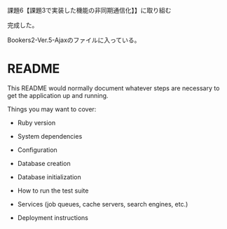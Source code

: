課題6【課題3で実装した機能の非同期通信化】】に取り組む

完成した。

Bookers2-Ver.5-Ajaxのファイルに入っている。

# README

This README would normally document whatever steps are necessary to get the
application up and running.

Things you may want to cover:

* Ruby version

* System dependencies

* Configuration

* Database creation

* Database initialization

* How to run the test suite

* Services (job queues, cache servers, search engines, etc.)

* Deployment instructions